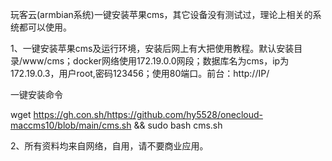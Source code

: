 玩客云(armbian系统)一键安装苹果cms，其它设备没有测试过，理论上相关的系统都可以使用。

1、一键安装苹果cms及运行环境，安装后网上有大把使用教程。默认安装目录/www/cms；docker网络使用172.19.0.0网段；数据库名为cms，ip为172.19.0.3，用户root,密码123456；使用80端口。前台：http://IP/

一键安装命令

wget https://gh.con.sh/https://github.com/hy5528/onecloud-maccms10/blob/main/cms.sh && sudo bash cms.sh



2、所有资料均来自网络，自用，请不要商业应用。

